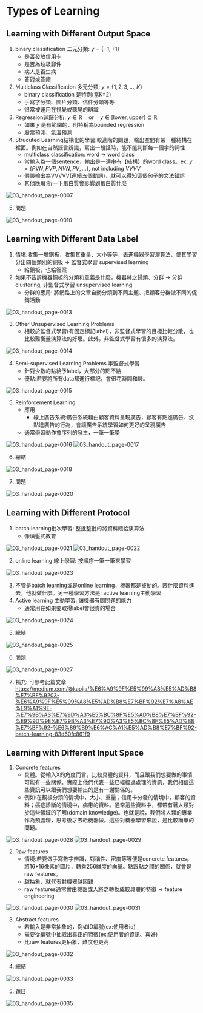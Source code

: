 # Types of Learning
## Learning with Different Output Space
1. binary classification 二元分類: $y = \lbrace -1, +1 \rbrace$ 
   - 是否發放信用卡
   - 是否為垃圾郵件
   - 病人是否生病
   - 答對或答錯
2. Multiclass Classification 多元分類: $y = \lbrace 1, 2, 3, \ldots , K \rbrace$
   - binary classification 是特例(當K=2)
   - 手寫字分類、圖片分類、信件分類等等
   - 很常被運用在視覺或聽覺的辨識
3. Regression迴歸分析: $y \in \mathbb{R} \quad \text{or} \quad y \in [\text{lower}, \text{upper}] \subseteq \mathbb{R}$
   - 如果 $y$ 是有範圍的，則特稱為bounded regression
   - 股票預測、氣溫預測
4. Strucuted Learning結構化的學習:較進階的問題，輸出空間有某一種結構在裡面。例如在自然語言辨識，寫出一段話時，能不能判斷每一個字的詞性
   - multiclass classification: word -> word class
   - 當輸入為一個sentence，輸出是一連串有【結構】的word class。ex: $y = \lbrace PVN, PVP, NVN, PV, \ldots\rbrace \text{, not including } VVVV$
   - 假設輸出為VVVVV(連續五個動詞)，就可以得知這個句子的文法錯誤
   - 其他應用:折一下蛋白質會影響到蛋白質什麼
  
![03_handout_page-0007](https://github.com/FionaYuY/Machine-Learning-Foundations-I/assets/151610467/113daf60-0dad-4f7b-a2c1-8a5bedea2bf8)

5. 問題

![03_handout_page-0010](https://github.com/FionaYuY/Machine-Learning-Foundations-I/assets/151610467/18a05b39-3247-4f62-b93f-693363c4e528)

##  Learning with Different Data Label
1. 情境:收集一堆銅板，收集其重量、大小等等，丟進機器學習演算法，使其學習分出四個類別的銅板 -> 監督式學習 supervised learning
   - 給銅板，也給答案
2. 如果不告訴機器銅板的分類和意義是什麼，機器將之歸類、分群 -> 分群 clustering, 非監督式學習 unsupervised learning
   - 分群的應用: 將網路上的文章自動分類到不同主題、把顧客分群做不同的促銷活動 

![03_handout_page-0013](https://github.com/FionaYuY/Machine-Learning-Foundations-I/assets/151610467/45d0a10f-7ff9-413f-8fa2-b70148bffd01)

3. Other Unsupervised Learning Problems
   - 相較於監督式學習(有固定標記label)，非監督式學習的目標比較分散，也比較難衡量演算法的好壞。此外，非監督式學習有很多的演算法。

![03_handout_page-0014](https://github.com/FionaYuY/Machine-Learning-Foundations-I/assets/151610467/a6fc3185-a230-4d3c-8a85-18f0c5330405)

4. Semi-supervised Learning Problems 半監督式學習
   - 針對少數的點給予label，大部分的點不給
   - 優點:若要將所有data都進行標記，會很花時間和錢。

![03_handout_page-0015](https://github.com/FionaYuY/Machine-Learning-Foundations-I/assets/151610467/c2404816-d83f-4137-ab2d-ee0b668de9db)

5. Reinforcement Learning
   - 應用
     + 線上廣告系統:廣告系統藉由顧客資料呈現廣告，顧客有點進廣告、沒點進廣告的行為，會讓廣告系統學習如何更好的呈現廣告
   - 通常學習動作會序列的發生，一筆一筆學

![03_handout_page-0016](https://github.com/FionaYuY/Machine-Learning-Foundations-I/assets/151610467/d593b815-3b39-4b78-b01f-3bf86befee8d)
![03_handout_page-0017](https://github.com/FionaYuY/Machine-Learning-Foundations-I/assets/151610467/a01fedb3-f8f5-4f57-bc5e-eefcb54c00a5)

6. 總結

![03_handout_page-0018](https://github.com/FionaYuY/Machine-Learning-Foundations-I/assets/151610467/b8117de4-ea4c-4b0a-8163-e8f0d6437b24)

7. 問題

![03_handout_page-0020](https://github.com/FionaYuY/Machine-Learning-Foundations-I/assets/151610467/7c2b2d06-2867-450d-983c-29bcf0cdac3a)

## Learning with Different Protocol
1. batch learning批次學習: 整批整批的將資料餵給演算法
   - 像填壓式教育
   
![03_handout_page-0021](https://github.com/FionaYuY/Machine-Learning-Foundations-I/assets/151610467/303ab668-e0d6-4c2d-a8f6-a16da16b7c84)
![03_handout_page-0022](https://github.com/FionaYuY/Machine-Learning-Foundations-I/assets/151610467/86da26d0-7be3-4d1e-b253-942174202556)

2. online learning 線上學習: 按順序一筆一筆來學習

![03_handout_page-0023](https://github.com/FionaYuY/Machine-Learning-Foundations-I/assets/151610467/a4f0a6cb-87d0-4f5d-abd2-7bc078443b22)

3. 不管是batch learning或是online learning，機器都是被動的。餵什麼資料進去，他就做什麼。另一種學習方法是: active learning主動學習 
4. Active learning 主動學習: 讓機器有問問題的能力
   - 通常用在如果要取得label會很貴的場合

![03_handout_page-0024](https://github.com/FionaYuY/Machine-Learning-Foundations-I/assets/151610467/87b5a383-05a9-4dae-bba9-28125ca71cd7)

5. 總結

![03_handout_page-0025](https://github.com/FionaYuY/Machine-Learning-Foundations-I/assets/151610467/3a7d1e35-ef1c-466d-907a-94b27cd9d7f9)

6. 問題

![03_handout_page-0027](https://github.com/FionaYuY/Machine-Learning-Foundations-I/assets/151610467/9d741965-5f6a-4ec8-906a-5096ee3bf32c)


7. 補充: 可參考此篇文章 https://medium.com/@kaojia/%E6%A9%9F%E5%99%A8%E5%AD%B8%E7%BF%9203-%E6%A9%9F%E5%99%A8%E5%AD%B8%E7%BF%92%E7%A8%AE%E9%A1%9E-%E7%9B%A3%E7%9D%A3%E5%BC%8F%E5%AD%B8%E7%BF%92-%E9%9D%9E%E7%9B%A3%E7%9D%A3%E5%BC%8F%E5%AD%B8%E7%BF%92-%E6%89%B9%E6%AC%A1%E5%AD%B8%E7%BF%92-batch-learning-83d60fc861f9

## Learning with Different Input Space
1. Concrete features
   - 具體。從輸入X的角度而言，比較具體的資料，而且跟我們想要做的事情可能有一些關係。實際上他們代表一些已經經過處理的資訊，我們相信這些資訊可以跟我們想要輸出的是有一謝關係的。
   - 例如:在銅板分類的情境中，大小、重量；信用卡分發的情境中，顧客的資料；癌症診斷的情境中，病患的資料。通常這些資料中，都帶有著人類對於這些領域的了解(domain knowledge)。也就是說，我們將人類的專業作為預處理，思考後才去給機器做。這些對機器學習來說，是比較簡單的問題。

![03_handout_page-0028](https://github.com/FionaYuY/Machine-Learning-Foundations-I/assets/151610467/6b7a4d01-b3e3-4fff-901d-812254d11293)
![03_handout_page-0029](https://github.com/FionaYuY/Machine-Learning-Foundations-I/assets/151610467/34079718-1cbf-4af4-9997-ec397d45a716)

2. Raw features
   - 情境:若要做手寫數字辨識，對稱性、密度等等便是concrete features。將16*16像素的圖片，轉乘256維度的向量。點跟點之間的關係，就會是raw features。
   - 越抽象，就代表對機器越困難
   - raw features通常會由機器或人將之轉換成較具體的特徵 -> feature engineering

![03_handout_page-0030](https://github.com/FionaYuY/Machine-Learning-Foundations-I/assets/151610467/9ce17c7f-a4ed-4360-82c9-046104617ddc)
![03_handout_page-0031](https://github.com/FionaYuY/Machine-Learning-Foundations-I/assets/151610467/cc6e2745-1630-4df7-8919-87f1e04472be)

3. Abstract features
   - 若輸入是非常抽象的，例如ID編號(ex:使用者id)
   - 需要從編號中抽取出真正的特徵(ex:使用者的資訊、喜好)
   - 比raw features更抽象，難度也更高

![03_handout_page-0032](https://github.com/FionaYuY/Machine-Learning-Foundations-I/assets/151610467/7979dae0-cc32-43d6-ba2b-d37c600a5905)

4. 總結

![03_handout_page-0033](https://github.com/FionaYuY/Machine-Learning-Foundations-I/assets/151610467/8bb305ab-4221-43ee-ac7b-67a7b5fdea75)

5. 題目

![03_handout_page-0035](https://github.com/FionaYuY/Machine-Learning-Foundations-I/assets/151610467/a60063f6-8d45-49e7-86f2-6eb9e1737b36)
